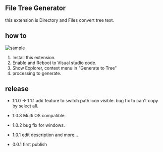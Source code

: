 ## File Tree Generator
this extension is Directory and Files convert tree text.


## how to
![sample](https://i.gyazo.com/f97cc8ecb56afa05592336c0335911de.gif)

1. Install this extension.
2. Enable and Reboot to Visual studio code.
3. Show Explorer, context menu in "Generate to Tree"
4. processing to generate.

## release
- 1.1.0 -> 1.1.1
  add feature to switch path icon visible.
  bug fix to can't copy by select all.

- 1.0.3
  Multi OS compatible.

- 1.0.2
  bug fix for windows.

- 1.0.1
  edit description and more...

- 0.0.1
  first publish